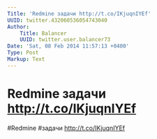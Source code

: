 ```yaml
---
Title: 'Redmine задачи http://t.co/IKjuqnIYEf'
UUID: twitter.432060536054743040
Author:
    Title: Balancer
    UUID: twitter.user.balancer73
Date: 'Sat, 08 Feb 2014 11:57:13 +0400'
Type: Post
Markup: Text
---
```


# Redmine задачи http://t.co/IKjuqnIYEf

#Redmine #задачи http://t.co/IKjuqnIYEf